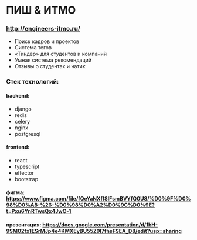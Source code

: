 # ПИШ & ИТМО
### http://engineers-itmo.ru/
- Поиск кадров и проектов
- Система тегов
- «‎‎Тиндер» для студентов и компаний
- Умная система рекомендаций
- Отзывы о студентах и чатик

### Стек технологий:
#### backend:
- django 
- redis
- celery
- nginx
- postgresql

#### frontend:
- react 
- typescript
- effector
- bootstrap

#### фигма: https://www.figma.com/file/fQeYaNXffSlFsmBVYfQ0U8/%D0%9F%D0%98%D0%A8-%26-%D0%98%D0%A2%D0%9C%D0%9E?t=Pxu6YnRTwsQx4JwO-1
#### презентация: https://docs.google.com/presentation/d/1bH-9SM02fx1ESrMJp4e4KMXEyBU55Z9I7fhsFSEA_D8/edit?usp=sharing
